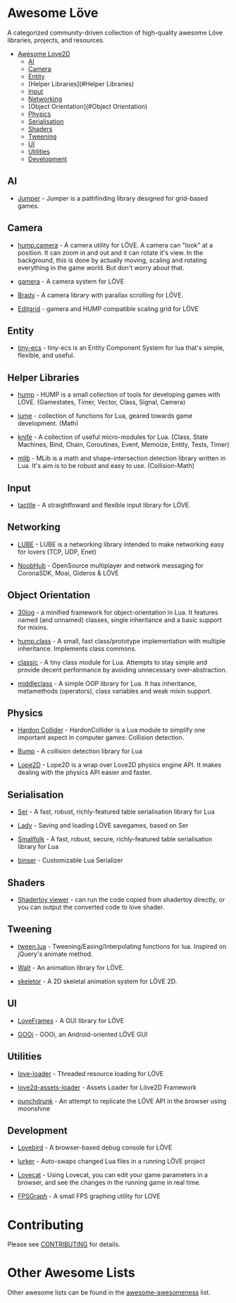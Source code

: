Awesome Löve
=============

A categorized community-driven collection of high-quality awesome Löve libraries, projects, and resources.


- [Awesome Love2D](#awesome-unity)
  - [AI](#AI)
  - [Camera](#camera)
  - [Entity](#entities)
  - [Helper Libraries](#Helper Libraries)
  - [Input](#input)
  - [Networking](#networking)
  - [Object Orientation](#Object Orientation)
  - [Physics](#physics)
  - [Serialisation](#serialisation)
  - [Shaders](#shaders)
  - [Tweening](#tweening)
  - [UI](#ui)
  - [Utilities](#utilities)
  - [Development](development)

## AI

* [Jumper](https://github.com/Yonaba/Jumper) - Jumper is a pathfinding library designed for grid-based games.


## Camera

* [hump.camera](http://vrld.github.io/hump/#hump.camera) - A camera utility for LÖVE. A camera can "look" at a position. It can zoom in and out and it can rotate it's view. In the background, this is done by actually moving, scaling and rotating everything in the game world. But don't worry about that.

* [gamera](https://github.com/kikito/gamera) - A camera system for LÖVE

* [Brady](https://github.com/davisdude/Brady) - A camera library with parallax scrolling for LÖVE.

* [Editgrid](https://github.com/bakpakin/Editgrid) - gamera and HUMP compatible scaling grid for LÖVE

## Entity

* [tiny-ecs](https://github.com/bakpakin/tiny-ecs) - tiny-ecs is an Entity Component System for lua that's simple, flexible, and useful.

## Helper Libraries

* [hump](https://github.com/vrld/hump) - HUMP is a small collection of tools for developing games with LÖVE. (Gamestates, Timer, Vector, Class, Signal, Camera)

* [lume](https://github.com/rxi/lume/) - collection of functions for Lua, geared towards game development. (Math)

* [knife](https://github.com/airstruck/knife) - A collection of useful micro-modules for Lua. (Class, State Machines, Bind, Chain, Coroutines, Event, Memoize, Entity, Tests, Timer)

* [mlib](https://github.com/davisdude/mlib) - MLib is a math and shape-intersection detection library written in Lua. It's aim is to be robust and easy to use. (Collision-Math)

## Input

* [tactile](https://github.com/tesselode/tactile) -  A straightfoward and flexible input library for LÖVE.


## Networking

* [LUBE](https://github.com/bartbes/love-misc-libs/blob/LUBE-1.0/LUBE/docs.md) - LUBE is a networking library intended to make networking easy for lovers (TCP, UDP, Enet)

* [NoobHub](https://github.com/Overtorment/NoobHub) - OpenSource multiplayer and network messaging for CoronaSDK, Moai, Gideros & LÖVE

## Object Orientation

* [30log](https://github.com/Yonaba/30log) - a minified framework for object-orientation in Lua. It features named (and unnamed) classes, single inheritance and a basic support for mixins.

* [hump.class](http://vrld.github.io/hump/#hump.class) - A small, fast class/prototype implementation with multiple inheritance. Implements class commons.

* [classic](https://github.com/rxi/classic/) - A tiny class module for Lua. Attempts to stay simple and provide decent performance by avoiding unnecessary over-abstraction.

* [middleclass](https://github.com/kikito/middleclass) - A simple OOP library for Lua. It has inheritance, metamethods (operators), class variables and weak mixin support.

## Physics

* [Hardon Collider](http://vrld.github.io/HardonCollider/) - HardonCollider is a Lua module to simplify one important aspect in computer games: Collision detection.

* [Bump](https://github.com/kikito/bump.lua) - A collision detection library for Lua

* [Lope2D](https://bitbucket.org/erlimoen/lope2d-v2/wiki/Home) - Lope2D is a wrap over Love2D physics engine API. It makes dealing with the physics API easier and faster.

## Serialisation

* [Ser](https://github.com/gvx/Ser) - A fast, robust, richly-featured table serialisation library for Lua

* [Lady](https://github.com/gvx/Lady) - Saving and loading LÖVE savegames, based on Ser

* [Smallfolk](https://github.com/gvx/Smallfolk) - A fast, robust, secure, richly-featured table serialisation library for Lua

* [binser](https://github.com/bakpakin/binser) - Customizable Lua Serializer


## Shaders

* [Shadertoy viewer](https://love2d.org/forums/viewtopic.php?f=5&t=80885) - can run the code copied from shadertoy directly, or you can output the converted code to love shader.

## Tweening

* [tween.lua](https://github.com/kikito/tween.lua) - Tweening/Easing/Interpolating functions for lua. Inspired on jQuery's animate method.

* [Walt](https://github.com/davisdude/Walt) - An animation library for LÖVE.

* [skeletor](https://github.com/pelevesque/skeletor) - A 2D skeletal animation system for LÖVE 2D.

## UI

* [LoveFrames](https://github.com/KennyShields/LoveFrames) - A GUI library for LÖVE

* [GOOi](https://github.com/tavuntu/gooi) - GOOi, an Android-oriented LÖVE GUI

## Utilities

* [love-loader](https://github.com/kikito/love-loader) - Threaded resource loading for LÖVE

* [love2d-assets-loader](https://github.com/Yonaba/love2d-assets-loader) - Assets Loader for Löve2D Framework

* [punchdrunk](https://github.com/TannerRogalsky/punchdrunk) - An attempt to replicate the LÖVE API in the browser using moonshine

## Development

* [Lovebird](https://github.com/rxi/lovebird) - A browser-based debug console for LÖVE

* [lurker](https://github.com/rxi/lurker) - Auto-swaps changed Lua files in a running LÖVE project

* [Lovecat](https://github.com/CoffeeKitty/lovecat) - Using Lovecat, you can edit your game parameters in a browser, and see the changes in the running game in real time.

* [FPSGraph](https://github.com/icrawler/FPSGraph) - A small FPS graphing utility for LOVE

# Contributing
Please see [CONTRIBUTING](https://github.com/JanWerder/awesome-love2d/blob/master/CONTRIBUTING.md) for details.

# Other Awesome Lists
Other awesome lists can be found in the [awesome-awesomeness](https://github.com/bayandin/awesome-awesomeness) list.
